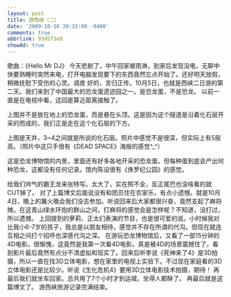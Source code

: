 ```yaml
---
layout: post
title: 游西峡（二）
date: '2009-10-10 20:15:00 -0400'
comments: true
abbrlink: 93d5f1e8
showAd: true
---
```

歌曲：《Hello Mr DJ》
今天悲剧了，中午回家被雨淋，到家后发现没电，无聊中快要熟睡时突然来电，打开电脑发现要下的东西竟然忘点开始了。还好明天放假，稍微抚慰下受伤的心灵。调皮
好的，言归正传。10月5日，也就是西峡二日游的第二天。我们来到了中国最大的恐龙蛋遗迹园之一。是恐龙蛋，不是恐龙。
以前一直是在电视中看，这回是算近距离接触了。



上图并不是放在地上的恐龙蛋，而是悬在头顶。这是因为这个隧道是沿着化石层开采的而成的，我们正是走在这个化石层的下方。


上图是天井，3~4之间就是所说的化石层。照片中感觉不是很深，但实际上有5层高。（照片中这只手很有《DEAD SPACE》海报的感觉^_^）



这是恐龙博物馆的内景，里面还有好多各地开采的恐龙蛋。但每种蛋到底会产出何种恐龙，这都没有任何记录。馆内陈设很有《侏罗纪公园》的感觉。


给我们帅气的霸王龙来张特写。太大了，实在照不全，反正尾巴也没啥看的就CUT掉了。
对了上篇博文后面说没有和团员住在农家乐，有点小遗憾。就是10月4日，晚上的篝火晚会我们没去参加。听说回来后大家都很兴奋，竟然支起了麻将摊。在这青山绿水环抱的群山之间，打麻将的感觉会是怎样呢？不知道，没打过，所以遗憾。
上回提到的萝莉、正太们表演的节目，也是很可爱的说。小时候我对比我小6-7岁的孩子，我总是以朋友相待，感觉并不存在所谓的代沟。但现在就连互相之间打个招呼也深感代沟之深。
在游玩恐龙博物馆后，又看了一部15分钟的4D电影。很惭愧，这竟然是我第一次看4D电影。真是被4D的场景震撼住了，看到影片最后竟然有点分不清虚拟和现实了。回来后听李说《死神来了4》是3D拍摄，所以一直在找3D立体电影，想在家里的电视上实验下。不过现在家庭看的3D立体电影还是比较少。听说《生化危机4》要用3D立体电影技术拍摄，期待！
再最后我们就坐车回家。总共用了7个小时才到运城，坐得人都酥了。
再最后就是这篇博文了。
游西峡旅游记录完满结束。
